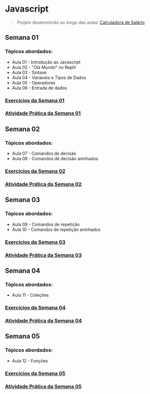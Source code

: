 # Javascript

> Projeto desenvolvido ao longo das aulas: [Calculadora de Salário](calculadora-salario/README.md)

## Semana 01
### Tópicos abordados:
- Aula 01 - Introdução ao Javascript
- Aula 02 - "Olá Mundo" no Replit
- Aula 03 - Sintaxe
- Aula 04 - Variáveis e Tipos de Dados
- Aula 05 - Operadores
- Aula 06 - Entrada de dados

### [Exercícios da Semana 01](semana-01/exercicios-semana-01)

### [Atividade Prática da Semana 01](semana-01/atividade-pratica-da-semana-01/README.md)

## Semana 02
### Tópicos abordados:
- Aula 07 - Comandos de decisão
- Aula 08 - Comandos de decisão aninhados

### [Exercícios da Semana 02](semana-02/exercicios-semana-02)

### [Atividade Prática da Semana 02](semana-02/atividade-pratica-da-semana-02/README.md)

## Semana 03
### Tópicos abordados:
- Aula 09 - Comandos de repetição
- Aula 10 - Comandos de repetição aninhados

### [Exercícios da Semana 03](semana-03/exercicios-semana-03)

### [Atividade Prática da Semana 03](semana-03/atividade-pratica-da-semana-03/README.md)

## Semana 04
### Tópicos abordados:
- Aula 11 - Coleções

### [Exercícios da Semana 04](semana-04/praticas-sugeridas-semana-04)

### [Atividade Prática da Semana 04](semana-04/atividade-pratica-da-semana-04/README.md)

## Semana 05
### Tópicos abordados:
- Aula 12 - Funções

### [Exercícios da Semana 05](semana-05/exercicios-semana-05)

### [Atividade Prática da Semana 05](semana-05/atividade-pratica-da-semana-05/README.md)
